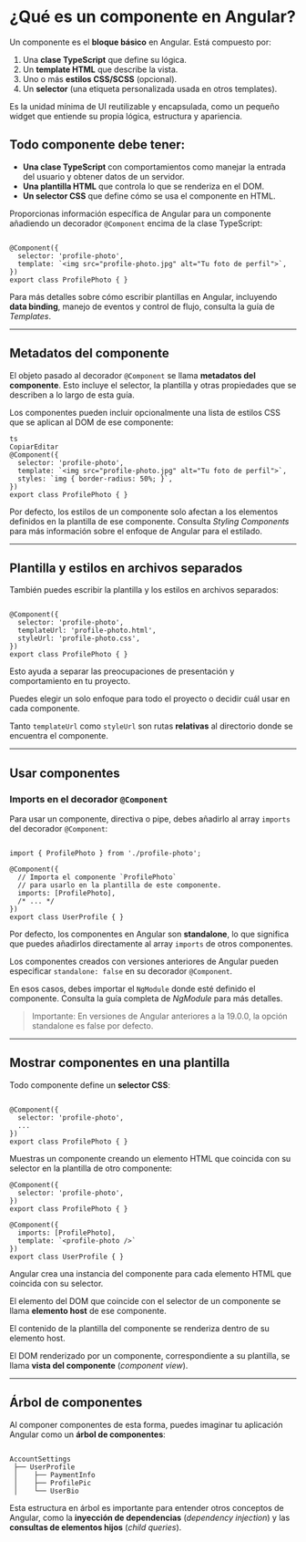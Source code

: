 # ¿Qué es un componente en Angular?

Un componente es el **bloque básico** en Angular. Está compuesto por:

1. Una **clase TypeScript** que define su lógica.
2. Un **template HTML** que describe la vista.
3. Uno o más **estilos CSS/SCSS** (opcional).
4. Un **selector** (una etiqueta personalizada usada en otros templates). 

Es la unidad mínima de UI reutilizable y encapsulada, como un pequeño widget que entiende su propia lógica, estructura y apariencia.

## Todo componente debe tener:

- **Una clase TypeScript** con comportamientos como manejar la entrada del usuario y obtener datos de un servidor.
- **Una plantilla HTML** que controla lo que se renderiza en el DOM.
- **Un selector CSS** que define cómo se usa el componente en HTML.

Proporcionas información específica de Angular para un componente añadiendo un decorador `@Component` encima de la clase TypeScript:

```tsx

@Component({
  selector: 'profile-photo',
  template: `<img src="profile-photo.jpg" alt="Tu foto de perfil">`,
})
export class ProfilePhoto { }

```

Para más detalles sobre cómo escribir plantillas en Angular, incluyendo **data binding**, manejo de eventos y control de flujo, consulta la guía de *Templates*.

---

## Metadatos del componente

El objeto pasado al decorador `@Component` se llama **metadatos del componente**. Esto incluye el selector, la plantilla y otras propiedades que se describen a lo largo de esta guía.

Los componentes pueden incluir opcionalmente una lista de estilos CSS que se aplican al DOM de ese componente:

```tsx
ts
CopiarEditar
@Component({
  selector: 'profile-photo',
  template: `<img src="profile-photo.jpg" alt="Tu foto de perfil">`,
  styles: `img { border-radius: 50%; }`,
})
export class ProfilePhoto { }

```

Por defecto, los estilos de un componente solo afectan a los elementos definidos en la plantilla de ese componente. Consulta *Styling Components* para más información sobre el enfoque de Angular para el estilado.

---

## Plantilla y estilos en archivos separados

También puedes escribir la plantilla y los estilos en archivos separados:

```tsx

@Component({
  selector: 'profile-photo',
  templateUrl: 'profile-photo.html',
  styleUrl: 'profile-photo.css',
})
export class ProfilePhoto { }

```

Esto ayuda a separar las preocupaciones de presentación y comportamiento en tu proyecto.

Puedes elegir un solo enfoque para todo el proyecto o decidir cuál usar en cada componente.

Tanto `templateUrl` como `styleUrl` son rutas **relativas** al directorio donde se encuentra el componente.

---

## Usar componentes

### Imports en el decorador `@Component`

Para usar un componente, directiva o pipe, debes añadirlo al array `imports` del decorador `@Component`:

```tsx

import { ProfilePhoto } from './profile-photo';

@Component({
  // Importa el componente `ProfilePhoto`
  // para usarlo en la plantilla de este componente.
  imports: [ProfilePhoto],
  /* ... */
})
export class UserProfile { }

```

Por defecto, los componentes en Angular son **standalone**, lo que significa que puedes añadirlos directamente al array `imports` de otros componentes.

Los componentes creados con versiones anteriores de Angular pueden especificar `standalone: false` en su decorador `@Component`.

En esos casos, debes importar el `NgModule` donde esté definido el componente. Consulta la guía completa de *NgModule* para más detalles.

> Importante: En versiones de Angular anteriores a la 19.0.0, la opción standalone es false por defecto.
> 

---

## Mostrar componentes en una plantilla

Todo componente define un **selector CSS**:

```tsx

@Component({
  selector: 'profile-photo',
  ...
})
export class ProfilePhoto { }

```

Muestras un componente creando un elemento HTML que coincida con su selector en la plantilla de otro componente:

```tsx
@Component({
  selector: 'profile-photo',
})
export class ProfilePhoto { }

@Component({
  imports: [ProfilePhoto],
  template: `<profile-photo />`
})
export class UserProfile { }

```

Angular crea una instancia del componente para cada elemento HTML que coincida con su selector.

El elemento del DOM que coincide con el selector de un componente se llama **elemento host** de ese componente.

El contenido de la plantilla del componente se renderiza dentro de su elemento host.

El DOM renderizado por un componente, correspondiente a su plantilla, se llama **vista del componente** (*component view*).

---

## Árbol de componentes

Al componer componentes de esta forma, puedes imaginar tu aplicación Angular como un **árbol de componentes**:

```

AccountSettings
 ├── UserProfile
 │    ├── PaymentInfo
 │    ├── ProfilePic
 │    └── UserBio

```

Esta estructura en árbol es importante para entender otros conceptos de Angular, como la **inyección de dependencias** (*dependency injection*) y las **consultas de elementos hijos** (*child queries*).